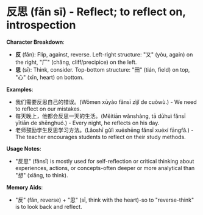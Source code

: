 # **反思 (fǎn sī) - Reflect; to reflect on, introspection**

**Character Breakdown**:  
- **反** (fǎn): Flip, against, reverse. Left-right structure: "又" (yòu, again) on the right, "厂" (chǎng, cliff/precipice) on the left.  
- **思** (sī): Think, consider. Top-bottom structure: "田" (tián, field) on top, "心" (xīn, heart) on bottom.

**Examples**:  
- 我们需要反思自己的错误。(Wǒmen xūyào fǎnsī zìjǐ de cuòwù.) - We need to reflect on our mistakes.  
- 每天晚上，他都会反思一天的生活。(Měitiān wǎnshàng, tā dūhuì fǎnsī yītiān de shēnghuó.) - Every night, he reflects on his day.  
- 老师鼓励学生反思学习方法。(Lǎoshī gǔlì xuéshēng fǎnsī xuéxí fāngfǎ.) - The teacher encourages students to reflect on their study methods.

**Usage Notes**:  
- "反思" (fǎnsī) is mostly used for self-reflection or critical thinking about experiences, actions, or concepts-often deeper or more analytical than "想" (xiǎng, to think).

**Memory Aids**:  
- "反" (fǎn, reverse) + "思" (sī, think with the heart)-so to "reverse-think" is to look back and reflect.